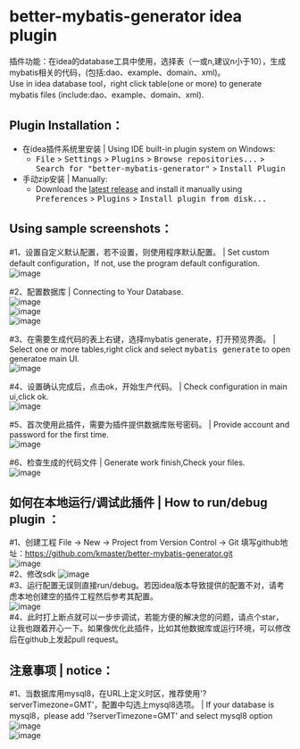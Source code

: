 better-mybatis-generator idea plugin
====
插件功能：在idea的database工具中使用，选择表（一或n,建议n小于10），生成mybatis相关的代码，(包括:dao、example、domain、xml)。<br>
Use in idea database tool，right click table(one or more) to generate mybatis files (include:dao、example、domain、xml).<br>

Plugin Installation：
-------
- 在idea插件系统里安装 | Using IDE built-in plugin system on Windows:
  - <kbd>File</kbd> > <kbd>Settings</kbd> > <kbd>Plugins</kbd> > <kbd>Browse repositories...</kbd> > <kbd>Search for "better-mybatis-generator"</kbd> > <kbd>Install Plugin</kbd>
- 手动zip安装 | Manually:
  - Download the [latest release](https://plugins.jetbrains.com/plugin/11021-better-mybatis-generator) and install it manually using <kbd>Preferences</kbd> > <kbd>Plugins</kbd> > <kbd>Install plugin from disk...</kbd>

Using sample screenshots：
-------
#1、设置自定义默认配置，若不设置，则使用程序默认配置。 | Set custom default configuration，If not, use the program default configuration.<br>
![image](https://github.com/kmaster/better-mybatis-generator/blob/master/image/1.png)<br>

#2、配置数据库 | Connecting to Your Database.<br>
![image](https://github.com/kmaster/better-mybatis-generator/blob/master/image/2.png)<br>
![image](https://github.com/kmaster/better-mybatis-generator/blob/master/image/3.png)<br>
![image](https://github.com/kmaster/better-mybatis-generator/blob/master/image/4.png)<br>

#3、在需要生成代码的表上右键，选择mybatis generate，打开预览界面。 | Select one or more tables,right click and select <kbd>mybatis generate</kbd> to open generatoe main UI. <br>
![image](https://github.com/kmaster/better-mybatis-generator/blob/master/image/5.png)<br>

#4、设置确认完成后，点击ok，开始生产代码。 | Check configuration in main ui,click ok.<br>
![image](https://github.com/kmaster/better-mybatis-generator/blob/master/image/6.png)<br>

#5、首次使用此插件，需要为插件提供数据库账号密码。 | Provide account and password for the first time. <br>
![image](https://github.com/kmaster/better-mybatis-generator/blob/master/image/7.png)<br>

#6、检查生成的代码文件 | Generate work finish,Check your files.<br>
![image](https://github.com/kmaster/better-mybatis-generator/blob/master/image/8.png)<br>


如何在本地运行/调试此插件 | How to run/debug plugin ：
-------
#1、创建工程  File -> New -> Project from Version Control -> Git  填写github地址：https://github.com/kmaster/better-mybatis-generator.git<br>
![image](https://github.com/kmaster/better-mybatis-generator/blob/master/image/从github创建工程.png)<br>
#2、修改sdk
![image](https://github.com/kmaster/better-mybatis-generator/blob/master/image/修改插件sdk.png)<br>
#3、运行配置无误则直接run/debug。若因idea版本导致提供的配置不对，请考虑本地创建空的插件工程然后参考其配置。<br>
![image](https://github.com/kmaster/better-mybatis-generator/blob/master/image/run.png)<br>
#4、此时打上断点就可以一步步调试，若能方便的解决您的问题，请点个star，让我也跟着开心一下。如果像优化此插件，比如其他数据库或运行环境，可以修改后在github上发起pull request。

注意事项 | notice：
-------
#1、当数据库用mysql8，在URL上定义时区，推荐使用'?serverTimezone=GMT'，配置中勾选上mysql8选项。 | If your database is mysql8，please add  '?serverTimezone=GMT' and select mysql8 option<br>
![image](https://github.com/kmaster/better-mybatis-generator/blob/master/image/mysql8-config.png)<br>
![image](https://github.com/kmaster/better-mybatis-generator/blob/master/image/mysql选项.png)<br>


